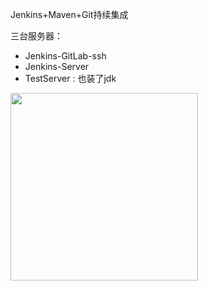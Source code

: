 Jenkins+Maven+Git持续集成

三台服务器：
- Jenkins-GitLab-ssh
- Jenkins-Server
- TestServer : 也装了jdk

<img src="​https://github.com/bsun33/note/blob/main/images/jenkins_1.png​" width="300px">




